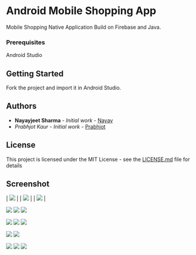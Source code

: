 # Android Mobile Shopping App

Mobile Shopping Native Application Build on Firebase and Java.

### Prerequisites

Android Studio

## Getting Started

Fork the project and import it in Android Studio.


## Authors

* **Nayayjeet Sharma** - *Initial work* - [Nayay](https://github.com/Nayay)
* *Prabhjot Kaur* - *Initial work* - [Prabhjot](https://github.com/Prabhjot143)

## License

This project is licensed under the MIT License - see the [LICENSE.md](LICENSE.md) file for details

## Screenshot

| ![](Screenshot/Screenshot_20190630-022150_Group12W2019Mad3125.jpg) |
| ![](Screenshot/Screenshot_20190630-022156_Group12W2019Mad3125.jpg) |
| ![](Screenshot/Screenshot_20190630-022212_Group12W2019Mad3125.jpg) |

![](Screenshot/Screenshot_20190630-022758_Group12W2019Mad3125.jpg)
![](Screenshot/Screenshot_20190630-022921_Group12W2019Mad3125.jpg) 
![](Screenshot/Screenshot_20190630-022936_Group12W2019Mad3125.jpg) 

![](Screenshot/Screenshot_20190630-022947_Group12W2019Mad3125.jpg) 
![](Screenshot/Screenshot_20190630-022952_Group12W2019Mad3125.jpg) 
![](Screenshot/Screenshot_20190630-023009_Group12W2019Mad3125.jpg)

![](Screenshot/Screenshot_20190630-023048_Group12W2019Mad3125.jpg) 
![](Screenshot/Screenshot_20190630-023055_Group12W2019Mad3125.jpg) 

![](Screenshot/Screenshot_20190630-022222_Group12W2019Mad3125.jpg) 
![](Screenshot/Screenshot_20190630-022532_Group12W2019Mad3125.jpg) 
![](Screenshot/Screenshot_20190630-022537_Group12W2019Mad3125.jpg) 
